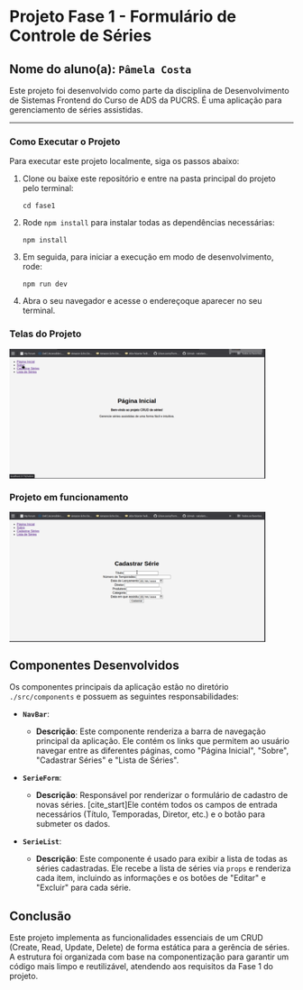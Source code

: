 # Projeto Fase 1 - Formulário de Controle de Séries
## Nome do aluno(a): `Pâmela Costa`

Este projeto foi desenvolvido como parte da disciplina de Desenvolvimento de Sistemas Frontend do Curso de ADS da PUCRS. É uma aplicação para gerenciamento de séries assistidas.

---

### Como Executar o Projeto

Para executar este projeto localmente, siga os passos abaixo:

1.  Clone ou baixe este repositório e entre na pasta principal do projeto pelo terminal:
    ```
    cd fase1
    ```

2.  Rode `npm install` para instalar todas as dependências necessárias:
    ```
    npm install
    ```

3.  Em seguida, para iniciar a execução em modo de desenvolvimento, rode:
    ```
    npm run dev
    ```

4.  Abra o seu navegador e acesse o endereçoque aparecer no seu terminal.


### Telas do Projeto

<img align="center" alt="logo javascript" style="max-width: 90%;" src ="src/imagem/telas.gif">

### Projeto em funcionamento
<img align="center" alt="logo javascript" style="max-width: 90%;" src ="src/imagem/teste.gif">

## Componentes Desenvolvidos

Os componentes principais da aplicação estão no diretório `./src/components` e possuem as seguintes responsabilidades:

-   **`NavBar`**:
    - **Descrição**: Este componente renderiza a barra de navegação principal da aplicação.  Ele contém os links que permitem ao usuário navegar entre as diferentes páginas, como "Página Inicial", "Sobre", "Cadastrar Séries" e "Lista de Séries".

-   **`SerieForm`**:
    - **Descrição**: Responsável por renderizar o formulário de cadastro de novas séries.  [cite_start]Ele contém todos os campos de entrada necessários (Título, Temporadas, Diretor, etc.) e o botão para submeter os dados. 

-   **`SerieList`**:
    - **Descrição**: Este componente é usado para exibir a lista de todas as séries cadastradas. Ele recebe a lista de séries via `props` e renderiza cada item, incluindo as informações e os botões de "Editar" e "Excluir" para cada série. 

## Conclusão

Este projeto implementa as funcionalidades essenciais de um CRUD (Create, Read, Update, Delete) de forma estática para a gerência de séries.  A estrutura foi organizada com base na componentização para garantir um código mais limpo e reutilizável, atendendo aos requisitos da Fase 1 do projeto.